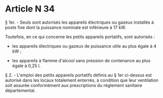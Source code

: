 # Article N 34

§ 1er. - Seuls sont autorisés les appareils électriques ou gazeux installés à poste fixe dont la puissance nominale est inférieure à 17 kW.

Toutefois, en ce qui concerne les petits appareils portatifs, sont autorisés :

- les appareils électriques ou gazeux de puissance utile au plus égale à 4 kW ;

- les appareils à flamme d'alcool sans pression de contenance au plus égale à 0,25 l.

§ 2. - L'emploi des petits appareils portatifs définis au § 1er ci-dessus est autorisé dans les locaux totalement enterrés, à condition que leur ventilation soit assurée conformément aux prescriptions du règlement sanitaire départemental.
